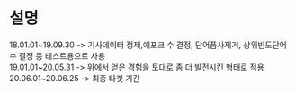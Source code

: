 # 설명    

18.01.01~19.09.30 -> 기사데이터 정제,에포크 수 결정, 단어품사제거, 상위빈도단어 수 결정 등 테스트용으로 사용   
19.01.01~20.05.31 -> 위에서 얻은 경험을 토대로 좀 더 발전시킨 형태로 적용     
20.06.01~20.06.25 -> 최종 타겟 기간
